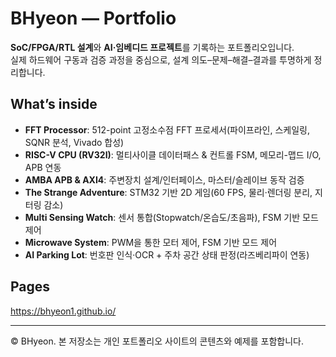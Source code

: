 # BHyeon — Portfolio

**SoC/FPGA/RTL 설계**와 **AI·임베디드 프로젝트**를 기록하는 포트폴리오입니다.  
실제 하드웨어 구동과 검증 과정을 중심으로, 설계 의도–문제–해결–결과를 투명하게 정리합니다.

## What’s inside
- **FFT Processor**: 512-point 고정소수점 FFT 프로세서(파이프라인, 스케일링, SQNR 분석, Vivado 합성)
- **RISC-V CPU (RV32I)**: 멀티사이클 데이터패스 & 컨트롤 FSM, 메모리-맵드 I/O, APB 연동
- **AMBA APB & AXI4**: 주변장치 설계/인터페이스, 마스터/슬레이브 동작 검증
- **The Strange Adventure**: STM32 기반 2D 게임(60 FPS, 물리·렌더링 분리, 지터링 감소)
- **Multi Sensing Watch**: 센서 통합(Stopwatch/온습도/초음파), FSM 기반 모드 제어
- **Microwave System**: PWM을 통한 모터 제어, FSM 기반 모드 제어
- **AI Parking Lot**: 번호판 인식·OCR + 주차 공간 상태 판정(라즈베리파이 연동)

## Pages
https://bhyeon1.github.io/

---
© BHyeon. 본 저장소는 개인 포트폴리오 사이트의 콘텐츠와 예제를 포함합니다.
